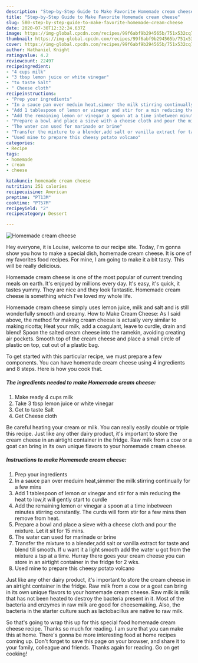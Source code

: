 ```yaml
---
description: "Step-by-Step Guide to Make Favorite Homemade cream cheese"
title: "Step-by-Step Guide to Make Favorite Homemade cream cheese"
slug: 580-step-by-step-guide-to-make-favorite-homemade-cream-cheese
date: 2020-07-30T12:32:24.637Z
image: https://img-global.cpcdn.com/recipes/99f6abf9b294565b/751x532cq70/homemade-cream-cheese-recipe-main-photo.jpg
thumbnail: https://img-global.cpcdn.com/recipes/99f6abf9b294565b/751x532cq70/homemade-cream-cheese-recipe-main-photo.jpg
cover: https://img-global.cpcdn.com/recipes/99f6abf9b294565b/751x532cq70/homemade-cream-cheese-recipe-main-photo.jpg
author: Nathaniel Knight
ratingvalue: 4.2
reviewcount: 22497
recipeingredient:
- "4 cups milk"
- "3 tbsp lemon juice or white vinegar"
- "to taste Salt"
- " Cheese cloth"
recipeinstructions:
- "Prep your ingredients"
- "In a sauce pan over meduim heat,simmer the milk stirring continually for a few mins"
- "Add 1 tablespoon of lemon or vinegar and stir for a min reducing the heat to low,it will gently start to curdle"
- "Add the remaining lemon or vinegar a spoon at a time inbetween minutes stirring constantly. The curds will form stir for a few mins then remove from heat."
- "Prepare a bowl and place a sieve with a cheese cloth and pour the mixture. Let it sit for 15 mins."
- "The water can used for marinade or brine"
- "Transfer the mixture to a blender,add salt or vanilla extract for taste and blend till smooth. If u want it a light smooth add the water u got from the mixture a tsp at a time. Hurray there goes your cream cheese you can store in an airtight container in the fridge for 2 wks."
- "Used mine to prepare this cheesy potato volcano"
categories:
- Recipe
tags:
- homemade
- cream
- cheese

katakunci: homemade cream cheese 
nutrition: 251 calories
recipecuisine: American
preptime: "PT13M"
cooktime: "PT57M"
recipeyield: "2"
recipecategory: Dessert

---
```



![Homemade cream cheese](https://img-global.cpcdn.com/recipes/99f6abf9b294565b/751x532cq70/homemade-cream-cheese-recipe-main-photo.jpg)

Hey everyone, it is Louise, welcome to our recipe site. Today, I'm gonna show you how to make a special dish, homemade cream cheese. It is one of my favorites food recipes. For mine, I am going to make it a bit tasty. This will be really delicious.

Homemade cream cheese is one of the most popular of current trending meals on earth. It's enjoyed by millions every day. It's easy, it's quick, it tastes yummy. They are nice and they look fantastic. Homemade cream cheese is something which I've loved my whole life.

Homemade cream cheese simply uses lemon juice, milk and salt and is still wonderfully smooth and creamy. How to Make Cream Cheese: As I said above, the method for making cream cheese is actually very similar to making ricotta; Heat your milk, add a coagulant, leave to curdle, drain and blend! Spoon the salted cream cheese into the ramekin, avoiding creating air pockets. Smooth top of the cream cheese and place a small circle of plastic on top, cut out of a plastic bag.


To get started with this particular recipe, we must prepare a few components. You can have homemade cream cheese using 4 ingredients and 8 steps. Here is how you cook that.

<!--inarticleads1-->

##### The ingredients needed to make Homemade cream cheese:

1. Make ready 4 cups milk
1. Take 3 tbsp lemon juice or white vinegar
1. Get to taste Salt
1. Get  Cheese cloth


Be careful heating your cream or milk. You can really easily double or triple this recipe. Just like any other dairy product, it&#39;s important to store the cream cheese in an airtight container in the fridge. Raw milk from a cow or a goat can bring in its own unique flavors to your homemade cream cheese. 

<!--inarticleads2-->

##### Instructions to make Homemade cream cheese:

1. Prep your ingredients
1. In a sauce pan over meduim heat,simmer the milk stirring continually for a few mins
1. Add 1 tablespoon of lemon or vinegar and stir for a min reducing the heat to low,it will gently start to curdle
1. Add the remaining lemon or vinegar a spoon at a time inbetween minutes stirring constantly. The curds will form stir for a few mins then remove from heat.
1. Prepare a bowl and place a sieve with a cheese cloth and pour the mixture. Let it sit for 15 mins.
1. The water can used for marinade or brine
1. Transfer the mixture to a blender,add salt or vanilla extract for taste and blend till smooth. If u want it a light smooth add the water u got from the mixture a tsp at a time. Hurray there goes your cream cheese you can store in an airtight container in the fridge for 2 wks.
1. Used mine to prepare this cheesy potato volcano


Just like any other dairy product, it&#39;s important to store the cream cheese in an airtight container in the fridge. Raw milk from a cow or a goat can bring in its own unique flavors to your homemade cream cheese. Raw milk is milk that has not been heated to destroy the bacteria present in it. Most of the bacteria and enzymes in raw milk are good for cheesemaking. Also, the bacteria in the starter culture such as lactobacillus are native to raw milk. 

So that's going to wrap this up for this special food homemade cream cheese recipe. Thanks so much for reading. I am sure that you can make this at home. There's gonna be more interesting food at home recipes coming up. Don't forget to save this page on your browser, and share it to your family, colleague and friends. Thanks again for reading. Go on get cooking!
